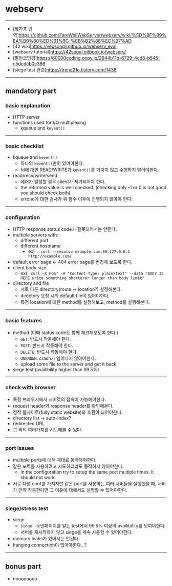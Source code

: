 # webserv

***

- [평가표 번역]<https://github.com/FareWellWebServer/webserv/wiki/%ED%8F%89%EA%B0%80%ED%91%9C-%EB%B2%88%EC%97%AD>
- [42 wiki]<https://yeosong1.github.io/webserv_eval>
- [webserv tutorial]<https://42seoul.gitbook.io/webserv/>
- [팔만코딩경]<https://80000coding.oopy.io/2944b11b-6729-4cd8-b545-c5dcdcb0c386>
- [siege test 관련]<https://trend21c.tistory.com/1438>

***

## mandatory part

### basic explanation

- HTTP server
- functions used for I/O multiplexing
    - kqueue and `kevent()`

***

### basic checklist

- kqueue and `kevent()`
    - 하나의 `kevent()`만이 있어야한다.
    - fd에 대한 READ/WRITE가 `kevent()`를 거치지 않고 수행하지 말아야한다.
- read/recv/write/send
    - 에러가 발생할 경우 client가 제거되어야 한다.
    - the returned value is well checked. (checking only -1 or 0 is not good you should check both)
    - errono에 대한 검사가 위 함수 이후에 진행되지 않아야 한다.

***

### configuration

- HTTP response status code가 잘못되어서는 안된다.
- multiple servers with:
    - different port
    - different hostname
        - ex) `: curl --resolve example.com:80:127.0.0.1
http://example.com/`
- default error page <- 404 error page를 변경해 보도록 한다.
- client body size
    - ex) ` curl -X POST -H "Content-Type: plain/text" --data "BODY IS HERE write something shorteror longer than body limit"`
- directory and file
    - 서로 다른 directory(route -> location?) 설정해본다.
    - directory 요청 시의 default file이 있어야한다.
    - 특정 location에 대한 method를 설정해보고, method를 실행해본다.

***

### basic features

- method (이때 status code도 함께 체크해보도록 한다.)
    - `GET`: 반드시 작동해야 한다.
    - `POST`: 반드시 작동해야 한다.
    - `DELETE`: 반드시 작동해야 한다.
    - `UNKNOWN`: crash가 일어나지 않아야한다.
    - upload some file to the server and get it back 
- siege test (availibility higher than 99.5%)

***

### check with browser

- 특정 브라우저에서 서버로의 접속이 가능해야한다.
- request header와 response header를 확인해본다.
- 정적 웹사이트(fully static website)와 호환이 되어야한다.
- directory list -> auto-index?
- redirected URL
- 그 외의 여러가지를 시도해볼 수 있다.

***

### port issues

- multiple ports에 대해 제대로 동작해야한다.
- 같은 포트를 사용하려고 시도하더라도 동작하지 않아야한다. 
    -  In the configuration try to setup the same port multiple times. It should not work. 
- 서로 다른 conf를 가지지만 같은 port를 사용하는 여러 서버들을 실행했을 때, 서버가 만약 작동한다면 그 이유에 대해서도 설명할 수 있어야한다.

***

### siege/stress test

- siege
    - `siege -b`:빈페이지를 얻는 test에서 99.5% 이상의 availibility를 보여야한다.
    - 서버를 재시작하지 않고 siege를 계속 사용할 수 있어야한다.
- memory leaks가 있어서는 안된다.
- hanging connection이 없어야한다...? 

***

## bonus part

- noooooooo
